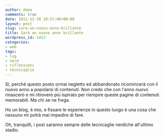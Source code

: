 ```yaml
---
author: dema
comments: true
date: 2011-12-30 10:57:06+00:00
layout: post
slug: sara-un-nuovo-anno-brillante
title: Sarà un nuovo anno brillante
wordpress_id: 1413
categories:
- web
tags:
- log
- nerd
- riflessioni
- tecnicaglie
---
```


Sì, perché questo posto ormai negletto ed abbandonato ricomincerà con il nuovo anno a popolarsi di contenuti.
Non credo che con l'anno nuovo rinascerò e mi ritroverò più ispirato per riempire queste pagine di contenuti memorabili. Ma chi se ne frega.

Ho un blog, è mio, e fissare le esperienze in questo luogo è una cosa che nessuno mi potrà mai impedire di fare.

Oh, tranquilli, i post saranno sempre delle tecnicaglie nerdiche all'ultimo stadio.
